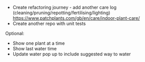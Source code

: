 - Create refactoring journey - add another care log (cleaning/pruning/repotting/fertilising/lighting)
  https://www.patchplants.com/gb/en/care/indoor-plant-care/
- Create another repo with unit tests

Optional:
- Show one plant at a time
- Show last water time
- Update water pop up to include suggested way to water
